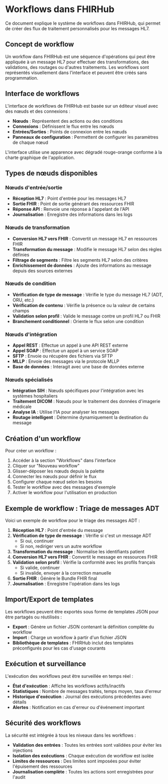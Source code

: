 # Workflows dans FHIRHub

Ce document explique le système de workflows dans FHIRHub, qui permet de créer des flux de traitement personnalisés pour les messages HL7.

## Concept de workflow

Un workflow dans FHIRHub est une séquence d'opérations qui peut être appliquée à un message HL7 pour effectuer des transformations, des validations, des routages ou d'autres traitements. Les workflows sont représentés visuellement dans l'interface et peuvent être créés sans programmation.

## Interface de workflows

L'interface de workflows de FHIRHub est basée sur un éditeur visuel avec des nœuds et des connexions :

- **Nœuds** : Représentent des actions ou des conditions
- **Connexions** : Définissent le flux entre les nœuds
- **Entrées/Sorties** : Points de connexion entre les nœuds
- **Panneaux de configuration** : Permettent de configurer les paramètres de chaque nœud

L'interface utilise une apparence avec dégradé rouge-orange conforme à la charte graphique de l'application.

## Types de nœuds disponibles

### Nœuds d'entrée/sortie

- **Réception HL7** : Point d'entrée pour les messages HL7
- **Sortie FHIR** : Point de sortie générant des ressources FHIR
- **Réponse API** : Renvoie une réponse à l'appelant de l'API
- **Journalisation** : Enregistre des informations dans les logs

### Nœuds de transformation

- **Conversion HL7 vers FHIR** : Convertit un message HL7 en ressources FHIR
- **Transformation du message** : Modifie le message HL7 selon des règles définies
- **Filtrage de segments** : Filtre les segments HL7 selon des critères
- **Enrichissement de données** : Ajoute des informations au message depuis des sources externes

### Nœuds de condition

- **Vérification de type de message** : Vérifie le type du message HL7 (ADT, ORU, etc.)
- **Vérification de contenu** : Vérifie la présence ou la valeur de certains champs
- **Validation selon profil** : Valide le message contre un profil HL7 ou FHIR
- **Branchement conditionnel** : Oriente le flux selon une condition

### Nœuds d'intégration

- **Appel REST** : Effectue un appel à une API REST externe
- **Appel SOAP** : Effectue un appel à un service SOAP
- **SFTP** : Envoie ou récupère des fichiers via SFTP
- **MLLP** : Envoie des messages via le protocole MLLP
- **Base de données** : Interagit avec une base de données externe

### Nœuds spécialisés

- **Intégration SIH** : Nœuds spécifiques pour l'intégration avec les systèmes hospitaliers
- **Traitement DICOM** : Nœuds pour le traitement des données d'imagerie médicale
- **Analyse IA** : Utilise l'IA pour analyser les messages
- **Routage intelligent** : Détermine dynamiquement la destination du message

## Création d'un workflow

Pour créer un workflow :

1. Accéder à la section "Workflows" dans l'interface
2. Cliquer sur "Nouveau workflow"
3. Glisser-déposer les nœuds depuis la palette
4. Connecter les nœuds pour définir le flux
5. Configurer chaque nœud selon les besoins
6. Tester le workflow avec des messages d'exemple
7. Activer le workflow pour l'utilisation en production

## Exemple de workflow : Triage de messages ADT

Voici un exemple de workflow pour le triage des messages ADT :

1. **Réception HL7** : Point d'entrée du message
2. **Vérification de type de message** : Vérifie si c'est un message ADT
   - Si oui, continuer
   - Si non, rediriger vers un autre workflow
3. **Transformation du message** : Normalise les identifiants patient
4. **Conversion HL7 vers FHIR** : Convertit le message en ressources FHIR
5. **Validation selon profil** : Vérifie la conformité avec les profils français
   - Si valide, continuer
   - Si invalide, envoyer à la correction manuelle
6. **Sortie FHIR** : Génère le Bundle FHIR final
7. **Journalisation** : Enregistre l'opération dans les logs

## Import/Export de templates

Les workflows peuvent être exportés sous forme de templates JSON pour être partagés ou réutilisés :

- **Export** : Génère un fichier JSON contenant la définition complète du workflow
- **Import** : Charge un workflow à partir d'un fichier JSON
- **Bibliothèque de templates** : FHIRHub inclut des templates préconfigurés pour les cas d'usage courants

## Exécution et surveillance

L'exécution des workflows peut être surveillée en temps réel :

- **État d'exécution** : Affiche les workflows actifs/inactifs
- **Statistiques** : Nombre de messages traités, temps moyen, taux d'erreur
- **Historique d'exécution** : Journal des exécutions précédentes avec détails
- **Alertes** : Notification en cas d'erreur ou d'événement important

## Sécurité des workflows

La sécurité est intégrée à tous les niveaux dans les workflows :

- **Validation des entrées** : Toutes les entrées sont validées pour éviter les injections
- **Isolation des exécutions** : Chaque exécution de workflow est isolée
- **Limites de ressources** : Des limites sont imposées pour éviter l'épuisement des ressources
- **Journalisation complète** : Toutes les actions sont enregistrées pour l'audit